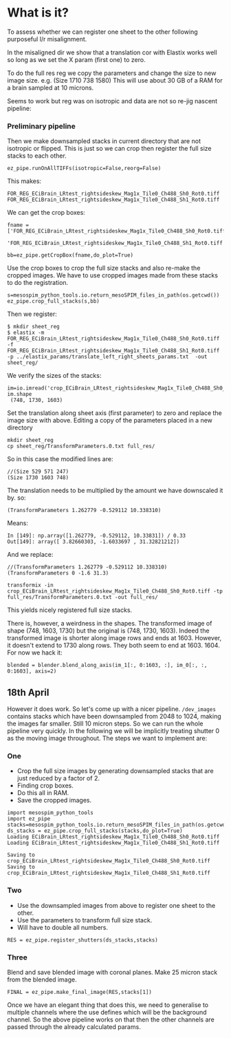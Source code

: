 # What is it?

To assess whether we can register one sheet to the other following purposeful l/r misalignment.


In the misaligned dir we show that a translation cor with Elastix works well so 
long as we set the X param (first one) to zero. 

To do the full res reg we copy the parameters and change the size to new image size. e.g.
(Size 1710 738 1580)
This will use about 30 GB of a RAM for a brain sampled at 10 microns.

Seems to work but reg was on isotropic and data are not so re-jig nascent pipeline:

### Preliminary pipeline

Then we make downsampled stacks in current directory that are not isotropic or flipped. 
This is just so we can crop then register the full size stacks to each other. 

```
ez_pipe.runOnAllTIFFs(isotropic=False,reorg=False)
```


This makes:
```
FOR_REG_ECiBrain_LRtest_rightsideskew_Mag1x_Tile0_Ch488_Sh0_Rot0.tiff
FOR_REG_ECiBrain_LRtest_rightsideskew_Mag1x_Tile0_Ch488_Sh1_Rot0.tiff
```

We can get the crop boxes:
```
fname = ['FOR_REG_ECiBrain_LRtest_rightsideskew_Mag1x_Tile0_Ch488_Sh0_Rot0.tiff', 
         'FOR_REG_ECiBrain_LRtest_rightsideskew_Mag1x_Tile0_Ch488_Sh1_Rot0.tiff']

bb=ez_pipe.getCropBox(fname,do_plot=True)
```

Use the crop boxes to crop the full size stacks and also re-make the cropped images.
We have to use cropped images made from these stacks to do the registration.
```
s=mesospim_python_tools.io.return_mesoSPIM_files_in_path(os.getcwd())
ez_pipe.crop_full_stacks(s,bb)
```

Then we register:
```
$ mkdir sheet_reg
$ elastix -m FOR_REG_ECiBrain_LRtest_rightsideskew_Mag1x_Tile0_Ch488_Sh0_Rot0.tiff -f FOR_REG_ECiBrain_LRtest_rightsideskew_Mag1x_Tile0_Ch488_Sh1_Rot0.tiff -p ../elastix_params/translate_left_right_sheets_params.txt  -out sheet_reg/

```

We verify the sizes of the stacks:
```
im=io.imread('crop_ECiBrain_LRtest_rightsideskew_Mag1x_Tile0_Ch488_Sh0_Rot0.tiff')
im.shape
 (748, 1730, 1603)
```




Set the translation along sheet axis (first parameter) to zero and replace the image size with above. 
Editing a copy of the parameters placed in a new directory

```
mkdir sheet_reg
cp sheet_reg/TransformParameters.0.txt full_res/
```
 
So in this case the modified lines are:
```
//(Size 529 571 247)
(Size 1730 1603 748)
```

The translation needs to be multiplied by the amount we have downscaled it by. so:
```
(TransformParameters 1.262779 -0.529112 10.338310)
```

Means:
```
In [149]: np.array([1.262779, -0.529112, 10.33831]) / 0.33
Out[149]: array([ 3.82660303, -1.6033697 , 31.32821212])
```

And we replace:
```
//(TransformParameters 1.262779 -0.529112 10.338310)
(TransformParameters 0 -1.6 31.3)
```


```
transformix -in crop_ECiBrain_LRtest_rightsideskew_Mag1x_Tile0_Ch488_Sh0_Rot0.tiff -tp full_res/TransformParameters.0.txt -out full_res/
```

This yields nicely registered full size stacks. 

There is, however, a weirdness in the shapes. The transformed image of shape (748, 1603, 1730)
but the original is (748, 1730, 1603). Indeed the transformed image is shorter along image rows and ends at 
1603. However, it doesn't extend to 1730 along rows. They both seem to end at 1603.
1604. For now we hack it:
```
blended = blender.blend_along_axis(im_1[:, 0:1603, :], im_0[:, :, 0:1603], axis=2)
```

## 18th April
However it does work. So let's come up with a nicer pipeline.
`/dev_images` contains stacks which have been downsampled from 2048 to 1024, making the 
images far smaller. Still 10 micron steps. So we can run the whole pipeline very quickly. 
In the following we will be implicitly treating shutter 0 as the moving image throughout. 
The steps we want to implement are:


### One
* Crop the full size images by generating downsampled stacks that are just reduced by a factor of 2. 
* Finding crop boxes. 
* Do this all in RAM. 
* Save the cropped images.
```
import mesospim_python_tools
import ez_pipe
stacks=mesospim_python_tools.io.return_mesoSPIM_files_in_path(os.getcwd())
ds_stacks = ez_pipe.crop_full_stacks(stacks,do_plot=True)
Loading ECiBrain_LRtest_rightsideskew_Mag1x_Tile0_Ch488_Sh0_Rot0.tiff
Loading ECiBrain_LRtest_rightsideskew_Mag1x_Tile0_Ch488_Sh1_Rot0.tiff

Saving to crop_ECiBrain_LRtest_rightsideskew_Mag1x_Tile0_Ch488_Sh0_Rot0.tiff
Saving to crop_ECiBrain_LRtest_rightsideskew_Mag1x_Tile0_Ch488_Sh1_Rot0.tiff
```


### Two
* Use the downsampled images from above to register one sheet to the other. 
* Use the parameters to transform full size stack. 
* Will have to double all numbers. 

```
RES = ez_pipe.register_shutters(ds_stacks,stacks)
```

### Three
Blend and save blended image with coronal planes.
Make 25 micron stack from the blended image. 
```
FINAL = ez_pipe.make_final_image(RES,stacks[1])
```



Once we have an elegant thing that does this, we need to generalise to multiple channels
where the use defines which will be the background channel. So the above pipeline works
on that then the other channels are passed through the already calculated params. 




